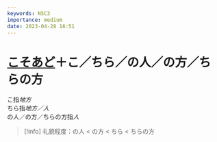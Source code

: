 ```yaml
---
keywords: N5C3
importance: medium
date: 2023-04-28 16:51
---
```


# [こそあど](../N5%20Class%202/こ／そ／あ／ど.md)＋こ／ちら／の人／の方／ちらの方

こ指*地方*  
ちら指*地方／人*  
の人／の方／ちらの方指*人*

> [!info] 礼貌程度：の人 < の方 < ちら < ちらの方
